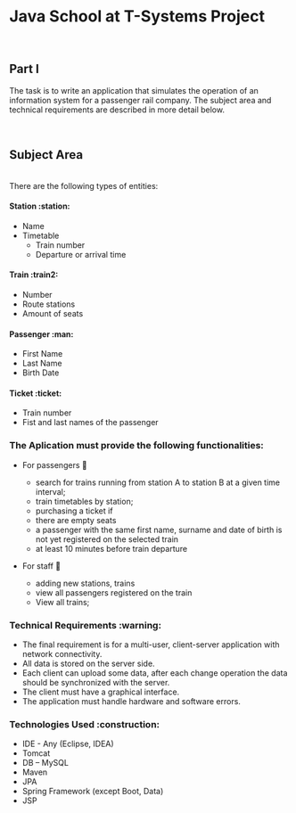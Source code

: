 <h1> Java School at T-Systems Project </h1> <br>

<h2> Part I </h2>

<p>The task is to write an application that simulates the operation of an information system for a passenger rail company. The subject area and technical requirements are described in more detail below. </p> <br>

<h2> Subject Area </h2> <br>
There are the following types of entities: <br>

<h4> Station :station: </h4>

- Name 
- Timetable
  -   Train number
  -   Departure or arrival time


<h4> Train :train2: </h4>

- Number
- Route stations
- Amount of seats

<h4> Passenger :man: </h4> 

- First Name
- Last Name
- Birth Date


<h4> Ticket :ticket:</h4> 

- Train number
- Fist and last names of the passenger

<h3> The Aplication must provide the following functionalities: </h3>

- For passengers :couple:
  -  search for trains running from station A to station B at a given time interval;
  -  train timetables by station;
  -  purchasing a ticket if 
    -  there are empty seats
    -  a passenger with the same first name, surname and date of birth is not yet registered on the selected train
    -  at least 10 minutes before train departure
    
- For staff :construction_worker:
  - adding new stations, trains
  - view all passengers registered on the train
  - View all trains;

<h3> Technical Requirements :warning: </h3>

- The final requirement is for a multi-user, client-server application with network connectivity.
- All data is stored on the server side. 
- Each client can upload some data, after each change operation the data should be synchronized with the server.
- The client must have a graphical interface.
- The application must handle hardware and software errors. 

<h3>Technologies Used :construction: </h3>

- IDE - Any (Eclipse, IDEA)
- Tomcat 
- DB – MySQL
- Maven 
- JPA
- Spring Framework (except Boot, Data)
- JSP


